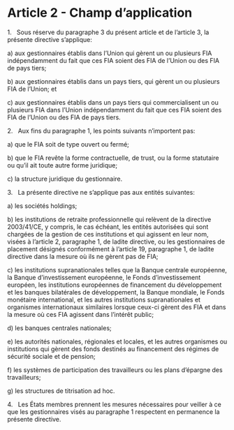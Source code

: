 # Article 2 - Champ d’application


1.   Sous réserve du paragraphe 3 du présent article et de l’article 3, la présente directive s’applique:

a) aux gestionnaires établis dans l’Union qui gèrent un ou plusieurs FIA indépendamment du fait que ces FIA soient des FIA de l’Union ou des FIA de pays tiers;

b) aux gestionnaires établis dans un pays tiers, qui gèrent un ou plusieurs FIA de l’Union; et

c) aux gestionnaires établis dans un pays tiers qui commercialisent un ou plusieurs FIA dans l’Union indépendamment du fait que ces FIA soient des FIA de l’Union ou des FIA de pays tiers.

2.   Aux fins du paragraphe 1, les points suivants n’importent pas:

a) que le FIA soit de type ouvert ou fermé;

b) que le FIA revête la forme contractuelle, de trust, ou la forme statutaire ou qu’il ait toute autre forme juridique;

c) la structure juridique du gestionnaire.

3.   La présente directive ne s’applique pas aux entités suivantes:

a) les sociétés holdings;

b) les institutions de retraite professionnelle qui relèvent de la directive 2003/41/CE, y compris, le cas échéant, les entités autorisées qui sont chargées de la gestion de ces institutions et qui agissent en leur nom, visées à l’article 2, paragraphe 1, de ladite directive, ou les gestionnaires de placement désignés conformément à l’article 19, paragraphe 1, de ladite directive dans la mesure où ils ne gèrent pas de FIA;

c) les institutions supranationales telles que la Banque centrale européenne, la Banque d’investissement européenne, le Fonds d’investissement européen, les institutions européennes de financement du développement et les banques bilatérales de développement, la Banque mondiale, le Fonds monétaire international, et les autres institutions supranationales et organismes internationaux similaires lorsque ceux-ci gèrent des FIA et dans la mesure où ces FIA agissent dans l’intérêt public;

d) les banques centrales nationales;

e) les autorités nationales, régionales et locales, et les autres organismes ou institutions qui gèrent des fonds destinés au financement des régimes de sécurité sociale et de pension;

f) les systèmes de participation des travailleurs ou les plans d’épargne des travailleurs;

g) les structures de titrisation ad hoc.

4.   Les États membres prennent les mesures nécessaires pour veiller à ce que les gestionnaires visés au paragraphe 1 respectent en permanence la présente directive.
